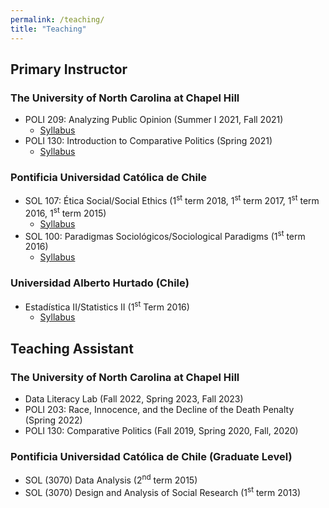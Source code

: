 ```yaml
---
permalink: /teaching/
title: "Teaching"
---
```


## Primary Instructor

### The University of North Carolina at Chapel Hill
- POLI 209: Analyzing Public Opinion (Summer I 2021, Fall 2021)
    - [Syllabus](/files/teaching/poli209_syllabus_2021_fall.pdf)
- POLI 130: Introduction to Comparative Politics (Spring 2021)
    - [Syllabus](/files/teaching/poli130_syllabus_2021.pdf)

### Pontificia Universidad Católica de Chile
- SOL 107: Ética Social/Social Ethics (1<sup>st</sup> term 2018, 1<sup>st</sup> term 2017, 1<sup>st</sup> term 2016, 1<sup>st</sup> term 2015)
    - [Syllabus](/files/teaching/social_ethics.pdf)
- SOL 100: Paradigmas Sociológicos/Sociological Paradigms (1<sup>st</sup> term 2016)
    - [Syllabus](/files/teaching/sociological_paradigms.pdf)
    
### Universidad Alberto Hurtado (Chile)
- Estadística II/Statistics II (1<sup>st</sup> Term 2016)
    - [Syllabus](/files/teaching/statistics_2.pdf)

## Teaching Assistant

### The University of North Carolina at Chapel Hill
- Data Literacy Lab (Fall 2022, Spring 2023, Fall 2023)
- POLI 203: Race, Innocence, and the Decline of the Death Penalty (Spring 2022)
- POLI 130: Comparative Politics (Fall 2019, Spring 2020, Fall, 2020)

### Pontificia Universidad Católica de Chile (Graduate Level)
- SOL (3070) Data Analysis (2<sup>nd</sup> term 2015)
- SOL (3070) Design and Analysis of Social Research (1<sup>st</sup> term 2013)
